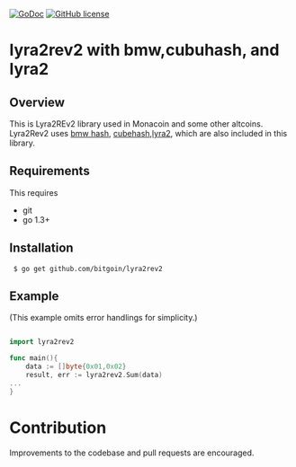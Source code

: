 [![GoDoc](https://godoc.org/github.com/bitgoin/lyra2rev2?status.svg)](https://godoc.org/github.com/bitgoin/lyra2rev2)
[![GitHub license](https://img.shields.io/badge/license-MIT-blue.svg)](https://raw.githubusercontent.com/bitgoin/lyra2rev2/LICENSE)


# lyra2rev2 with bmw,cubuhash, and lyra2 

## Overview

This  is Lyra2REv2 library used in Monacoin and some other altcoins.
Lyra2Rev2 uses [bmw hash](https://www.mathematik.hu-berlin.de/~schliebn/dl/Blue-Midnight-Wish.pdf),
[cubehash](https://en.wikipedia.org/wiki/CubeHash),[lyra2](https://en.wikipedia.org/wiki/Lyra2),
which are also included in this library.

## Requirements

This requires

* git
* go 1.3+


## Installation

     $ go get github.com/bitgoin/lyra2rev2


## Example
(This example omits error handlings for simplicity.)

```go

import lyra2rev2

func main(){
    data := []byte{0x01,0x02}
	result, err := lyra2rev2.Sum(data)
...
}
```


# Contribution
Improvements to the codebase and pull requests are encouraged.


